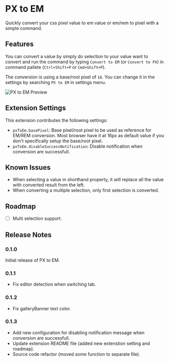 # PX to EM

Quickly convert your css pixel value to em value or em/rem to pixel with a simple command.

## Features

You can convert a value by simply do selection to your value want to convert and run the command by typing `Convert to EM` (or `Convert to PX`) in command pallete (`Ctrl+Shift+P` or `Cmd+Shift+P`).

The conversion is using a base/root pixel of `16`. You can change it in the settings by searching `PX to EM` in settings menu.

![PX to EM Preview](https://i.imgur.com/7vw7s4K.gif)

## Extension Settings

This extension contributes the following settings:

- `pxToEm.basePixel`: Base pixel/root pixel to be used as reference for EM/REM conversion. Most browser have it at 16px as default value if you don't specifically setup the base/root pixel.
- `pxToEm.disableSuccessNotification`: Disable notification when conversion are successfull.

## Known Issues

- When selecting a value in shorthand property, it will replace all the value with converted result from the left.
- When converting a multiple selection, only first selection is converted.

## Roadmap

- [ ] Multi selection support.

## Release Notes

### 0.1.0

Initial release of PX to EM.

### 0.1.1

- Fix editor detection when switching tab.

### 0.1.2

- Fix galleryBanner text color.

### 0.1.3

- Add new configuration for disabling notification message when conversion are successfull.
- Update extension README file (added new extenstion setting and roadmap).
- Source code refactor (moved some function to separate file).
